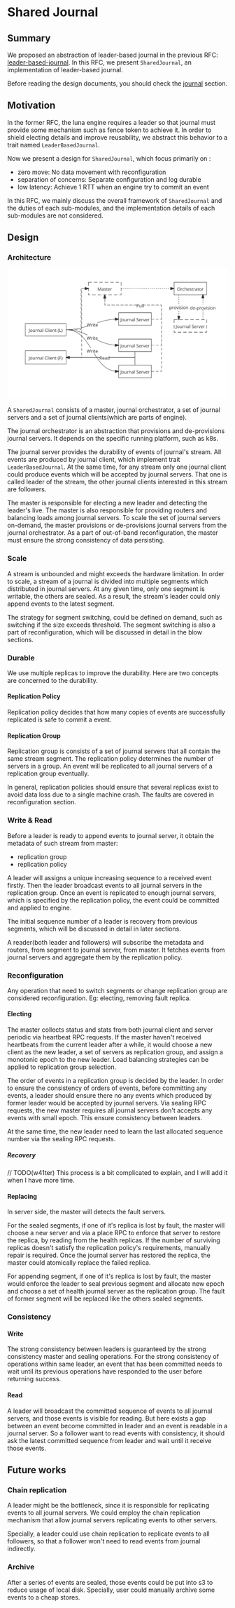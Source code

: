 # Shared Journal

## Summary

We proposed an abstraction of leader-based journal in the previous RFC: [leader-based-journal](https://github.com/engula/engula/pull/280). In this RFC, we present `SharedJournal`, an implementation of leader-based journal.

Before reading the design documents, you should check the [journal](https://github.com/engula/engula/blob/main/docs/design.md#journal) section.

## Motivation

In the former RFC, the luna engine requires a leader so that journal must provide some mechanism such as fence token to achieve it. In order to shield electing details and improve reusability, we abstract this behavior to a trait named `LeaderBasedJournal`.

Now we present a design for `SharedJournal`, which focus primarily on :
- zero move: No data movement with reconfiguration
- separation of concerns: Separate configuration and log durable
- low latency: Achieve 1 RTT when an engine try to commit an event

In this RFC, we mainly discuss the overall framework of `SharedJournal` and the duties of each sub-modules, and the implementation details of each sub-modules are not considered.

## Design

### Architecture

![shared journal architecture](./images/shared-journal-architecture.svg)

A `SharedJournal` consists of a master, journal orchestrator, a set of journal servers and a set of journal clients(which are parts of engine).

The journal orchestrator is an abstraction that provisions and de-provisions journal servers. It depends on the specific running platform, such as k8s.

The journal server provides the durability of events of journal's stream. All events are produced by journal client, which implement trait `LeaderBasedJournal`. At the same time, for any stream only one journal client could produce events which will be accepted by journal servers. That one is called leader of the stream, the other journal clients interested in this stream are followers.

The master is responsible for electing a new leader and detecting the leader's live. The master is also responsible for providing routers and balancing loads among journal servers. To scale the set of journal servers on-demand, the master provisions or de-provisions journal servers from the journal orchestrator. As a part of out-of-band reconfiguration, the master must ensure the strong consistency of data persisting.

### Scale

A stream is unbounded and might exceeds the hardware limitation. In order to scale, a stream of a journal is divided into multiple segments which distributed in journal servers. At any given time, only one segment is writable, the others are sealed. As a result, the stream's leader could only append events to the latest segment.

The strategy for segment switching, could be defined on demand, such as switching if the size exceeds threshold. The segment switching is also a part of reconfiguration, which will be discussed in detail in the blow sections.

### Durable

We use multiple replicas to improve the durability. Here are two concepts are concerned to the durability.

#### Replication Policy

Replication policy decides that how many copies of events are successfully replicated is safe to commit a event.

#### Replication Group

Replication group is consists of a set of journal servers that all contain the same stream segment. The replication policy determines the number of servers in a group. An event will be replicated to all journal servers of a replication group eventually.

In general, replication policies should ensure that several replicas exist to avoid data loss due to a single machine crash. The faults are covered in reconfiguration section.

### Write & Read

Before a leader is ready to append events to journal server, it obtain the metadata of such stream from master:

- replication group
- replication policy

A leader will assigns a unique increasing sequence to a received event firstly. Then the leader broadcast events to all journal servers in the replication group. Once an event is replicated to enough journal servers, which is specified by the replication policy, the event could be committed and applied to engine.

The initial sequence number of a leader is recovery from previous segments, which will be discussed in detail in later sections.

A reader(both leader and followers) will subscribe the metadata and routers, from segment to journal server, from master. It fetches events from journal servers and aggregate them by the replication policy.

### Reconfiguration

Any operation that need to switch segments or change replication group are considered reconfiguration. Eg: electing, removing fault replica.

#### Electing

The master collects status and stats from both journal client and server periodic via heartbeat RPC requests. If the master haven't received heartbeats from the current leader after a while, it would choose a new client as the new leader, a set of servers as replication group, and assign a monotonic epoch to the new leader. Load balancing strategies can be applied to replication group selection.

The order of events in a replication group is decided by the leader. In order to ensure the consistency of orders of events, before committing any events, a leader should ensure there no any events which produced by former leader would be accepted by journal servers. Via sealing RPC requests, the new master requires all journal servers don't accepts any events with small epoch. This ensure consistency between leaders.

At the same time, the new leader need to learn the last allocated sequence number via the sealing RPC requests.

##### Recovery

// TODO(w41ter) This process is a bit complicated to explain, and I will add it when I have more time.

#### Replacing

In server side, the master will detects the fault servers.

For the sealed segments, if one of it's replica is lost by fault, the master will choose a new server and via a place RPC to enforce that server to restore the replica, by reading from the health replicas. If the number of surviving replicas doesn't satisfy the replication policy's requirements, manually repair is required. Once the journal server has restored the replica, the master could atomically replace the failed replica.

For appending segment, if one of it's replica is lost by fault, the master would enforce the leader to seal previous segment and allocate new epoch and choose a set of health journal server as the replication group. The fault of former segment will be replaced like the others sealed segments.

### Consistency

#### Write

The strong consistency between leaders is guaranteed by the strong consistency master and sealing operations. For the strong consistency of operations within same leader, an event that has been committed needs to wait until its previous operations have responded to the user before returning success.

#### Read

A leader will broadcast the committed sequence of events to all journal servers, and those events is visible for reading. But here exists a gap between an event become committed in leader and an event is readable in a journal server. So a follower want to read events with consistency, it should ask the latest committed sequence from leader and wait until it receive those events.

## Future works

### Chain replication

A leader might be the bottleneck, since it is responsible for replicating events to all journal servers. We could employ the chain replication mechanism that allow journal servers replicating events to other servers.

Specially, a leader could use chain replication to replicate events to all followers, so that a follower won't need to read events from journal indirectly.

### Archive

After a series of events are sealed, those events could be put into s3 to reduce usage of local disk. Specially, user could manually archive some events to a cheap stores.